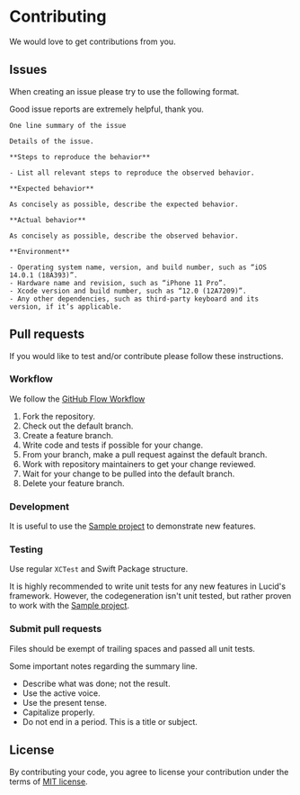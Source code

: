 # Contributing

We would love to get contributions from you.

## Issues

When creating an issue please try to use the following format.

Good issue reports are extremely helpful, thank you.

```
One line summary of the issue

Details of the issue.

**Steps to reproduce the behavior**

- List all relevant steps to reproduce the observed behavior.

**Expected behavior**

As concisely as possible, describe the expected behavior.

**Actual behavior**

As concisely as possible, describe the observed behavior.

**Environment**

- Operating system name, version, and build number, such as “iOS 14.0.1 (18A393)”.
- Hardware name and revision, such as “iPhone 11 Pro”.
- Xcode version and build number, such as “12.0 (12A7209)”.
- Any other dependencies, such as third-party keyboard and its version, if it’s applicable.
```

## Pull requests

If you would like to test and/or contribute please follow these instructions.

### Workflow

We follow the [GitHub Flow Workflow](https://guides.github.com/introduction/flow/)

1. Fork the repository.
1. Check out the default branch.
1. Create a feature branch.
1. Write code and tests if possible for your change.
1. From your branch, make a pull request against the default branch.
1. Work with repository maintainers to get your change reviewed.
1. Wait for your change to be pulled into the default branch.
1. Delete your feature branch.

### Development

It is useful to use the [Sample project](Sample) to demonstrate new features.

### Testing

Use regular `XCTest` and Swift Package structure.

It is highly recommended to write unit tests for any new features in Lucid's framework. However, the codegeneration isn't unit tested, but rather proven to work with the [Sample project](Sample).

### Submit pull requests

Files should be exempt of trailing spaces and passed all unit tests.

Some important notes regarding the summary line.

* Describe what was done; not the result.
* Use the active voice.
* Use the present tense.
* Capitalize properly.
* Do not end in a period. This is a title or subject.

## License

By contributing your code, you agree to license your contribution under the terms of [MIT license](LICENSE).